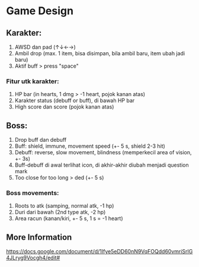 # Game Design

## Karakter:
1. AWSD dan pad (↑↓←→)
2. Ambil drop (max. 1 item, bisa disimpan, bila ambil baru, item ubah jadi baru)
3. Aktif buff > press "space"

### Fitur utk karakter:
1. HP bar (in hearts, 1 dmg > -1 heart, pojok kanan atas)
2. Karakter status (debuff or buff), di bawah HP bar
3. High score dan score (pojok kanan atas)

## Boss:
1. Drop buff dan debuff
2. Buff: shield, immune, movement speed (+- 5 s, shield 2-3 hit)
3. Debuff: reverse, slow movement, blindness (memperkecil area of vision, +- 3s)
4. Buff-debuff di awal terlihat icon, di akhir-akhir diubah menjadi question mark
5. Too close for too long > ded (+- 5 s)

### Boss movements:
1. Roots to atk (samping, normal atk, -1 hp)
2. Duri dari bawah (2nd type atk, -2 hp)
3. Area racun (kanan/kiri, +- 5 s, 1 s = -1 heart)


## More Information
https://docs.google.com/document/d/1Ifye5eDD60nN9VqFOQdd60vmriSrIG4JLryg9Vocgh4/edit#
